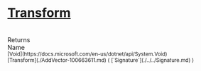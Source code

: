 # [Transform](./AddVector-100663611.md)


<br>
Returns<img width=500/>Name
<br>
<sub>[Void](https://docs.microsoft.com/en-us/dotnet/api/System.Void)</sub><img width=500/><sub>[Transform](./AddVector-100663611.md) ( [`Signature`](./../../Signature.md) )</sub><br>


